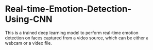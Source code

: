 # Real-time-Emotion-Detection-Using-CNN
This is a trained deep learning model to perform real-time emotion detection on faces captured from a video source, which can be either a webcam or a video file. 

